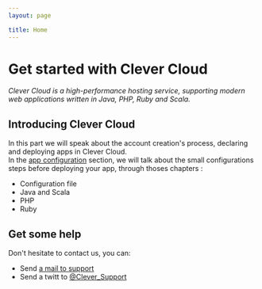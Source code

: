 ```yaml
---
layout: page

title: Home
---
```

# Get started with Clever Cloud

*Clever Cloud is a high-performance hosting service, supporting modern web applications written in Java, PHP, Ruby and Scala.*

## Introducing Clever Cloud

In this part we will speak about the account creation's process, declaring and deploying apps in Clever Cloud.  
In the <a href="/app-configuration.html">app configuration</a> section, we will talk about the small configurations steps before deploying your app, through thoses chapters&nbsp;:
* Configuration file
* Java and Scala
* PHP 
* Ruby 




## Get some help

Don't hesitate to contact us, you can:
* Send <a href="mailto:support@clever-cloud.com">a mail to support</a>
* Send a twitt to <a href="http://twitter.com/Clever_Support">@Clever_Support</a>


